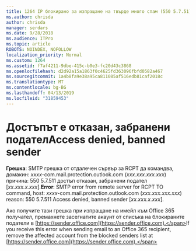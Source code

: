 ```yaml
---
title: 1264 IP блокирано за изпращане на твърде много спам (550 5.7.51)
ms.author: chrisda
author: chrisda
manager: serdars
ms.date: 9/28/2018
ms.audience: ITPro
ms.topic: article
ROBOTS: NOINDEX, NOFOLLOW
localization_priority: Normal
ms.custom: 1264
ms.assetid: f7af4211-9dbe-415c-b0e3-fc20d43c3868
ms.openlocfilehash: d2d92a15a1863f0c4625fd363096fbfd0582a467
ms.sourcegitcommit: 1a4b8fa9e38a95ca811085af516edb81caf2018c
ms.translationtype: MT
ms.contentlocale: bg-BG
ms.lasthandoff: 04/13/2019
ms.locfileid: "31859453"
---
```

# <a name="access-denied-banned-sender"></a><span data-ttu-id="7fb48-102">Достъпът е отказан, забранени подател</span><span class="sxs-lookup"><span data-stu-id="7fb48-102">Access denied, banned sender</span></span>

 <span data-ttu-id="7fb48-103">**Грешка**: SMTP грешка от отдалечен сървър за RCPT да командва, домакин: *xxxx*-com.mail.protection.outlook.com (*xxx.xxx.xxx.xxx*) причина: 550 5.7.511 достъп отказан, забранени подател [*xx.xxx.x.xxx*].</span><span class="sxs-lookup"><span data-stu-id="7fb48-103">**Error**: SMTP error from remote server for RCPT TO command, host: *xxxx*-com.mail.protection.outlook.com (*xxx.xxx.xxx.xxx*) reason: 550 5.7.511 Access denied, banned sender [*xx.xxx.x.xxx*].</span></span> 

<span data-ttu-id="7fb48-104">Ако получите тази грешка при изпращане на имейл към Office 365 получател, премахнете засегнатите акаунт от списъка на блокираните податели в [https://sender.office.com](https://sender.office.com).</span><span class="sxs-lookup"><span data-stu-id="7fb48-104">If you receive this error when sending email to an Office 365 recipient, remove the affected account from the blocked senders list at [https://sender.office.com](https://sender.office.com).</span></span>
